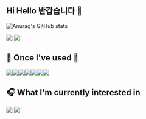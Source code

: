 <!--
**dev-joeysos/dev-joeysos** is a ✨ _special_ ✨ repository because its `README.md` (this file) appears on your GitHub profile.

Here are some ideas to get you started:

- 🔭 I’m currently working on ...
- 🌱 I’m currently learning ...
- 👯 I’m looking to collaborate on ...
- 🤔 I’m looking for help with ...
- 💬 Ask me about ...
- 📫 How to reach me: ...
- 😄 Pronouns: ...
- ⚡ Fun fact: ...
-->
## Hi Hello 반갑습니다 👋

![Anurag's GitHub stats](https://github-readme-stats.vercel.app/api?username=dev-joeysos&show_icons=true&theme=vue)

<a href="https://velog.io/@klee_623" target="_blank">
    <img src="https://img.shields.io/badge/klee_623-20C997?style=flat-square&logo-appveyor&logo=Velog&logoColor=ffffff"/>
</a> 
<a href="https://www.instagram.com/dlrjsgml___/" target="_blank">
    <img src="https://img.shields.io/badge/dlrjsgml___-E4405F?style=flat-square&logo-appveyor&logo=Instagram&logoColor=ffffff"/>
</a>

## 🔨 Once I've used 🔨
<div style="display:flex; flex-direction:row;">
    <img src="https://img.shields.io/badge/CSS3-1572B6?style=flat-square&logo=css3&logoColor=white"/>
    <img src="https://img.shields.io/badge/JavaScript-F7DF1E?style=flat-square&logo=javascript&logoColor=black"/>
    <br>
    <img src="https://img.shields.io/badge/C-A8B9CC?style=flat-square&logo=C&logoColor=white"/>
    <img src="https://img.shields.io/badge/Python-3776AB?style=flat-square&logo=Python&logoColor=white"/>
    <img src="https://img.shields.io/badge/java-007396?style=flat-square&logo=java&logoColor=white"/>
    <br>
    <img src="https://img.shields.io/badge/React-61DAFB?style=flat-square&logo=React&logoColor=black"/>
    <img src="https://img.shields.io/badge/django-092E20?style=flat-square&logo=django&logoColor=white"/>
</div>

## 🎧 What I'm currently interested in
<div>
    <img src="https://img.shields.io/badge/Flutter-02569B?style=flat-square&logo=flutter&logoColor=white"/>
    <img src="https://img.shields.io/badge/React-61DAFB?style=flat-square&logo=React&logoColor=black"/>
</div>
